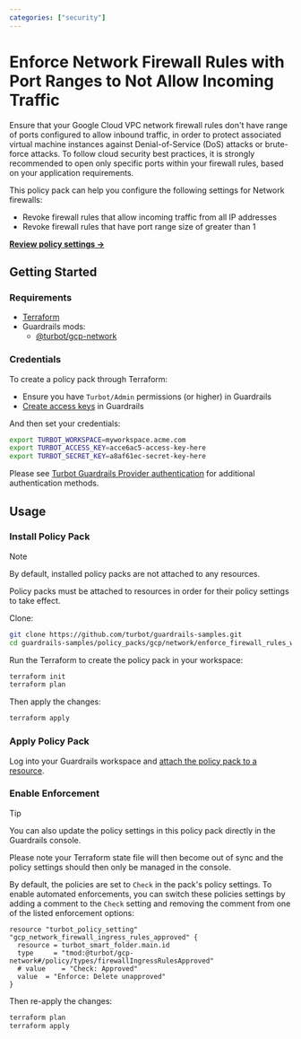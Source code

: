```yaml
---
categories: ["security"]
---
```


# Enforce Network Firewall Rules with Port Ranges to Not Allow Incoming Traffic

Ensure that your Google Cloud VPC network firewall rules don't have range of ports configured to allow inbound traffic, in order to protect associated virtual machine instances against Denial-of-Service (DoS) attacks or brute-force attacks. To follow cloud security best practices, it is strongly recommended to open only specific ports within your firewall rules, based on your application requirements.

This policy pack can help you configure the following settings for Network firewalls:

- Revoke firewall rules that allow incoming traffic from all IP addresses
- Revoke firewall rules that have port range size of greater than 1

**[Review policy settings →](https://hub-guardrails-turbot-com-git-development-turbot.vercel.app/policy-packs/enforce_firewall_rules_with_port_ranges_to_not_allow_incoming_traffic/settings)**

## Getting Started

### Requirements

- [Terraform](https://developer.hashicorp.com/terraform/tutorials/gcp-get-started/install-cli)
- Guardrails mods:
  - [@turbot/gcp-network](https://hub-guardrails-turbot-com-git-development-turbot.vercel.app/gcp/mods/gcp-network)

### Credentials

To create a policy pack through Terraform:

- Ensure you have `Turbot/Admin` permissions (or higher) in Guardrails
- [Create access keys](https://turbot.com/guardrails/docs/guides/iam/access-keys#generate-a-new-guardrails-api-access-key) in Guardrails

And then set your credentials:

```sh
export TURBOT_WORKSPACE=myworkspace.acme.com
export TURBOT_ACCESS_KEY=acce6ac5-access-key-here
export TURBOT_SECRET_KEY=a8af61ec-secret-key-here
```

Please see [Turbot Guardrails Provider authentication](https://registry.terraform.io/providers/turbot/turbot/latest/docs#authentication) for additional authentication methods.

## Usage

### Install Policy Pack

> [!NOTE]
> By default, installed policy packs are not attached to any resources.
>
> Policy packs must be attached to resources in order for their policy settings to take effect.

Clone:

```sh
git clone https://github.com/turbot/guardrails-samples.git
cd guardrails-samples/policy_packs/gcp/network/enforce_firewall_rules_with_port_ranges_to_not_allow_incoming_traffic
```

Run the Terraform to create the policy pack in your workspace:

```sh
terraform init
terraform plan
```

Then apply the changes:

```sh
terraform apply
```

### Apply Policy Pack

Log into your Guardrails workspace and [attach the policy pack to a resource](https://turbot.com/guardrails/docs/guides/working-with-folders/smart#attach-a-smart-folder-to-a-resource).

### Enable Enforcement

> [!TIP]
> You can also update the policy settings in this policy pack directly in the Guardrails console.
>
> Please note your Terraform state file will then become out of sync and the policy settings should then only be managed in the console.

By default, the policies are set to `Check` in the pack's policy settings. To enable automated enforcements, you can switch these policies settings by adding a comment to the `Check` setting and removing the comment from one of the listed enforcement options:

```hcl
resource "turbot_policy_setting" "gcp_network_firewall_ingress_rules_approved" {
  resource = turbot_smart_folder.main.id
  type     = "tmod:@turbot/gcp-network#/policy/types/firewallIngressRulesApproved"
  # value    = "Check: Approved"
  value  = "Enforce: Delete unapproved"
}
```

Then re-apply the changes:

```sh
terraform plan
terraform apply
```
